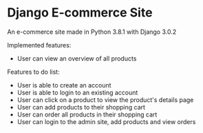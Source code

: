 # Django E-commerce Site
An e-commerce site made in Python 3.8.1 with Django 3.0.2

Implemented features:
- User can view an overview of all products


Features to do list:
- User is able to create an account
- User is able to login to an existing account
- User can click on a product to view the product's details page
- User can add products to their shopping cart
- User can order all products in their shopping cart
- User can login to the admin site, add products and view orders
